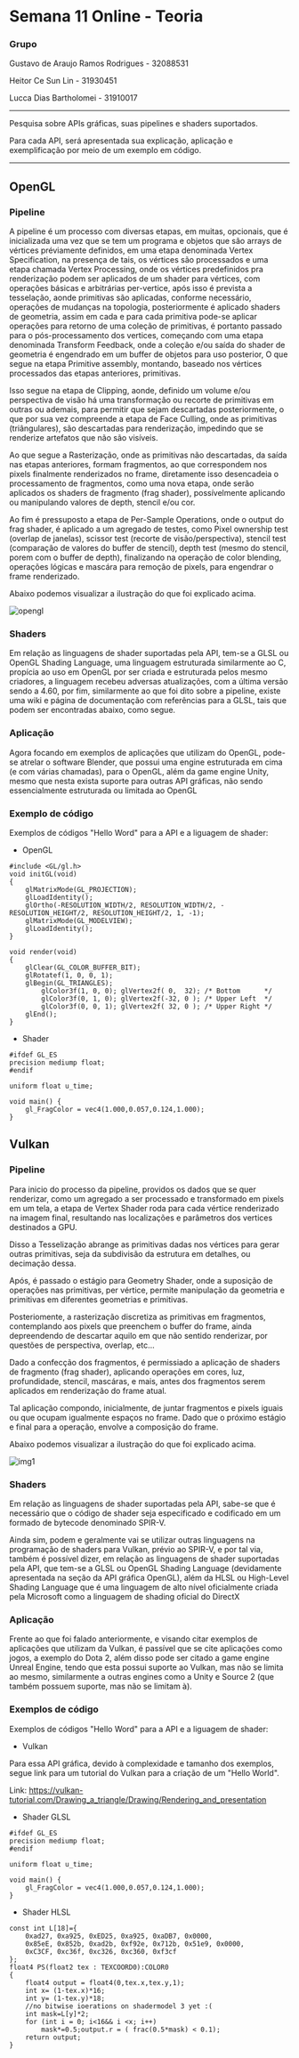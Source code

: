 # Semana 11 Online - Teoria

### Grupo

Gustavo de Araujo Ramos Rodrigues  - 32088531

Heitor Ce Sun Lin  - 31930451

Lucca Dias Bartholomei  - 31910017

----------------------------------------------------
Pesquisa sobre APIs gráficas, suas pipelines e shaders suportados.

Para cada API, será apresentada sua explicação, aplicação e exemplificação por meio de um exemplo em código.

-----------------------------------------------------

## OpenGL

### Pipeline
A pipeline é um processo com diversas etapas, em muitas, opcionais, que é inicializada uma vez que se tem um programa e objetos que são arrays de vértices préviamente definidos, em uma etapa denominada Vertex Specification, na presença de tais, os vértices são processados e uma etapa chamada Vertex Processing, onde os vértices predefinidos pra renderização podem ser aplicados de um shader para vértices, com operações básicas e arbitrárias per-vertice, após isso é prevista a tesselação, aonde primitivas são aplicadas, conforme necessário, operações de mudanças na topologia, posteriormente é aplicado shaders de geometria, assim em cada e para cada primitiva pode-se aplicar operações para retorno de uma coleção de primitivas, é portanto passado para o pós-processamento dos vertices, começando com uma etapa denominada Transform Feedback, onde a coleção e/ou saída do shader de geometria é engendrado em um buffer de objetos para uso posterior, O que segue na etapa Primitive assembly, montando, baseado nos vértices processados das etapas anteriores, primitivas.

Isso segue na etapa de Clipping, aonde, definido um volume e/ou perspectiva de visão há uma transformação ou recorte de primitivas em outras ou ademais, para permitir que sejam descartadas posteriormente, o que por sua vez compreende a etapa de Face Culling, onde as primitivas (triângulares), são descartadas para renderização, impedindo que se renderize artefatos que não são visíveis.

Ao que segue a Rasterização, onde as primitivas não descartadas, da saída nas etapas anteriores, formam fragmentos, ao que correspondem nos pixels finalmente renderizados no frame, diretamente isso desencadeia o processamento de fragmentos, como uma nova etapa, onde serão aplicados os shaders de fragmento (frag shader), possívelmente aplicando ou manipulando valores de depth, stencil e/ou cor.

Ao fim é pressuposto a etapa de Per-Sample Operations, onde o output do frag shader, é aplicado a um agregado de testes, como Pixel ownership test (overlap de janelas), scissor test (recorte de visão/perspectiva), stencil test (comparação de valores do buffer de stencil), depth test (mesmo do stencil, porem com o buffer de depth), finalizando na operação de color blending, operações lógicas e mascára para remoção de pixels, para engendrar o frame renderizado.

Abaixo podemos visualizar a ilustração do que foi explicado acima.

![opengl](https://user-images.githubusercontent.com/79479170/235012362-c15bc048-5aaf-4d35-b9f9-ca35d4bd2f49.png)

### Shaders
Em relação as linguagens de shader suportadas pela API, tem-se a GLSL ou OpenGL Shading Language, uma linguagem estruturada similarmente ao C, propícia ao uso em OpenGL por ser criada e estruturada pelos mesmo criadores, a linguagem recebeu adversas atualizações, com a última versão sendo a 4.60, por fim, similarmente ao que foi dito sobre a pipeline, existe uma wiki e página de documentação com referências para a GLSL, tais que podem ser encontradas abaixo, como segue.

### Aplicação
Agora focando em exemplos de aplicações que utilizam do OpenGL, pode-se atrelar o software Blender, que possui uma engine estruturada em cima (e com várias chamadas), para o OpenGL, além da game engine Unity, mesmo que nesta exista suporte para outras API gráficas, não sendo essencialmente estruturada ou limitada ao OpenGL

### Exemplo de código
Exemplos de códigos "Hello Word" para a API e a liguagem de shader:

- OpenGL

```
#include <GL/gl.h>
void initGL(void)
{
    glMatrixMode(GL_PROJECTION);
    glLoadIdentity();
    glOrtho(-RESOLUTION_WIDTH/2, RESOLUTION_WIDTH/2, -RESOLUTION_HEIGHT/2, RESOLUTION_HEIGHT/2, 1, -1);
    glMatrixMode(GL_MODELVIEW);
    glLoadIdentity();
}

void render(void)
{
    glClear(GL_COLOR_BUFFER_BIT);
    glRotatef(1, 0, 0, 1);
    glBegin(GL_TRIANGLES);
        glColor3f(1, 0, 0); glVertex2f( 0,  32); /* Bottom      */
        glColor3f(0, 1, 0); glVertex2f(-32, 0 ); /* Upper Left  */
        glColor3f(0, 0, 1); glVertex2f( 32, 0 ); /* Upper Right */
    glEnd();
}
```

- Shader

```
#ifdef GL_ES
precision mediump float;
#endif

uniform float u_time;

void main() {
    gl_FragColor = vec4(1.000,0.057,0.124,1.000);
}
```
## Vulkan

### Pipeline
Para inicio do processo da pipeline, providos os dados que se quer renderizar, como um agregado a ser processado e transformado em pixels em um tela, a etapa de Vertex Shader roda para cada vértice renderizado na imagem final, resultando nas localizações e parâmetros dos vertices destinados a GPU.

Disso a Tesselização abrange as primitivas dadas nos vértices para gerar outras primitivas, seja da subdivisão da estrutura em detalhes, ou decimação dessa.

Após, é passado o estágio para Geometry Shader, onde a suposição de operações nas primitivas, per vértice, permite manipulação da geometria e primitivas em diferentes geometrias e primitivas.

Posteriomente, a rasterização discretiza as primitivas em fragmentos, contemplando aos pixels que preenchem o buffer do frame, ainda depreendendo de descartar aquilo em que não sentido renderizar, por questões de perspectiva, overlap, etc...

Dado a confecção dos fragmentos, é permissiado a aplicação de shaders de fragmento (frag shader), aplicando operações em cores, luz, profundidade, stencil, mascáras, e mais, antes dos fragmentos serem aplicados em renderização do frame atual.

Tal aplicação compondo, inicialmente, de juntar fragmentos e pixels iguais ou que ocupam igualmente espaços no frame. Dado que o próximo estágio e final para a operação, envolve a composição do frame.

Abaixo podemos visualizar a ilustração do que foi explicado acima.

![img1](https://user-images.githubusercontent.com/64573867/235012678-4d60e11e-087b-4e5e-865e-31adfc3a397d.svg)

### Shaders
Em relação as linguagens de shader suportadas pela API, sabe-se que é necessário que o código de shader seja especificado e codificado em um formado de bytecode denominado SPIR-V.

Ainda sim, podem e geralmente vai se utilizar outras linguagens na programação de shaders para Vulkan, prévio ao SPIR-V, e por tal via, também é possível dizer, em relação as linguagens de shader suportadas pela API, que tem-se a GLSL ou OpenGL Shading Language (devidamente apresentada na seção da API gráfica OpenGL), além da HLSL ou High-Level Shading Language que é uma linguagem de alto nível oficialmente criada pela Microsoft como a linguagem de shading oficial do DirectX

### Aplicação
Frente ao que foi falado anteriormente, e visando citar exemplos de aplicações que utilizam da Vulkan, é passível que se cite aplicações como jogos, a exemplo do Dota 2, além disso pode ser citado a game engine Unreal Engine, tendo que esta possui suporte ao Vulkan, mas não se limita ao mesmo, similarmente a outras engines como a Unity e Source 2 (que também possuem suporte, mas não se limitam à).

### Exemplos de código

Exemplos de códigos "Hello Word" para a API e a liguagem de shader:

- Vulkan

Para essa API gráfica, devido à complexidade e tamanho dos exemplos, segue link para um tutorial do Vulkan para a criação de um "Hello World".

Link:  https://vulkan-tutorial.com/Drawing_a_triangle/Drawing/Rendering_and_presentation

- Shader GLSL

```
#ifdef GL_ES
precision mediump float;
#endif

uniform float u_time;

void main() {
    gl_FragColor = vec4(1.000,0.057,0.124,1.000);
}
```

- Shader HLSL

```
const int L[18]={
    0xad27, 0xa925, 0xED25, 0xa925, 0xaDB7, 0x0000,
    0x85eE, 0x852b, 0xad2b, 0xf92e, 0x712b, 0x51e9, 0x0000,
    0xC3CF, 0xc36f, 0xc326, 0xc360, 0xf3cf
};
float4 PS(float2 tex : TEXCOORD0):COLOR0
{
    float4 output = float4(0,tex.x,tex.y,1);
    int x= (1-tex.x)*16;
    int y= (1-tex.y)*18;
    //no bitwise ioerations on shadermodel 3 yet :(
    int mask=L[y]*2;
    for (int i = 0; i<16&& i <x; i++)
        mask*=0.5;output.r = ( frac(0.5*mask) < 0.1);
    return output;
}
```
